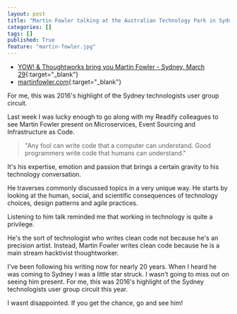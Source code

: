 ```yaml
---
layout: post
title: "Martin Fowler talking at the Australian Technology Park in Sydney."
categories: []
tags: []
published: True
feature: "martin-fowler.jpg"
---
```

- [YOW! & Thoughtworks bring you Martin Fowler - Sydney, March 29](http://www.eventbrite.com.au/e/yow-thoughtworks-bring-you-martin-fowler-sydney-march-29-tickets-22103248411){:target="_blank"}
- [martinfowler.com](http://www.martinfowler.com/){:target="_blank"}

For me, this was 2016's highlight of the Sydney technologists user group circuit.

Last week I was lucky enough to go along with my Readify colleagues to see Martin Fowler present on Microservices, Event Sourcing and Infrastructure as Code.

> "Any fool can write code that a computer can understand. Good programmers write code that humans can understand."

It's his expertise, emotion and passion that brings a certain gravity to his technology conversation. 

He traverses commonly discussed topics in a very unique way. He starts by looking at the human, social, and scientific consequences of technology choices, design patterns and agile practices. 

Listening to him talk reminded me that working in technology is quite a privilege.

He's the sort of technologist who writes clean code not because he's an precision artist. Instead, Martin Fowler writes clean code because he is a main stream hacktivist thoughtworker.

I've been following his writing now for nearly 20 years. When I heard he was coming to Sydney I was a little star struck. I wasn't going to miss out on seeing him present. For me, this was 2016's highlight of the Sydney technologists user group circuit this year.

I wasnt disappointed. If you get the chance, go and see him!
